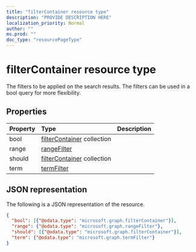 ```yaml
---
title: "filterContainer resource type"
description: "PROVIDE DESCRIPTION HERE"
localization_priority: Normal
author: ""
ms.prod: ""
doc_type: "resourcePageType"
---
```


# filterContainer resource type

The filters to be applied on the search results. The filters can be used in a bool query for more flexibility.  

## Properties

| Property     | Type        | Description |
|:-------------|:------------|:------------|
|bool|[filterContainer](filtercontainer.md) collection||
|range|[rangeFilter](rangefilter.md)||
|should|[filterContainer](filtercontainer.md) collection||
|term|[termFilter](termfilter.md)||

## JSON representation

The following is a JSON representation of the resource.

<!-- {
  "blockType": "resource",
  "optionalProperties": [

  ],
  "@odata.type": "microsoft.graph.filterContainer",
  "baseType": null
}-->

```json
{
  "bool": [{"@odata.type": "microsoft.graph.filterContainer"}],
  "range": {"@odata.type": "microsoft.graph.rangeFilter"},
  "should": [{"@odata.type": "microsoft.graph.filterContainer"}],
  "term": {"@odata.type": "microsoft.graph.termFilter"}
}
```

<!-- uuid: 16cd6b66-4b1a-43a1-adaf-3a886856ed98
2019-02-04 14:57:30 UTC -->
<!-- {
  "type": "#page.annotation",
  "description": "filterContainer resource",
  "keywords": "",
  "section": "documentation",
  "tocPath": ""
}-->